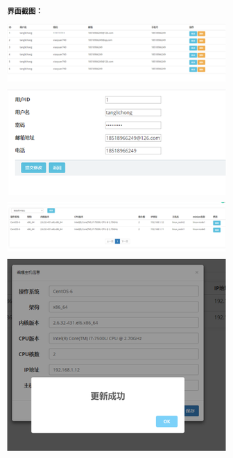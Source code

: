
### 界面截图：


![用户管理](https://github.com/marioTang/cmdb/blob/master/static/img/%E5%BE%AE%E4%BF%A1%E6%88%AA%E5%9B%BE_20190507194301.png)



![用户编辑](https://github.com/marioTang/cmdb/blob/master/static/img/%E5%BE%AE%E4%BF%A1%E6%88%AA%E5%9B%BE_20190507194407.png)



![host](https://github.com/marioTang/cmdb/blob/master/static/img/%E5%BE%AE%E4%BF%A1%E6%88%AA%E5%9B%BE_20190507194433.png)


![](https://github.com/marioTang/cmdb/blob/master/static/img/%E5%BE%AE%E4%BF%A1%E6%88%AA%E5%9B%BE_20190507194624.png)
